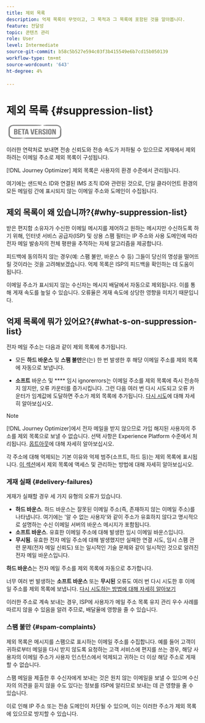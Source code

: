 ```yaml
---
title: 제외 목록
description: 억제 목록이 무엇이고, 그 목적과 그 목록에 포함된 것을 알아봅니다.
feature: 전달성
topic: 콘텐츠 관리
role: User
level: Intermediate
source-git-commit: b58c5b527e594c03f3b415549e6b7cd15b050139
workflow-type: tm+mt
source-wordcount: '643'
ht-degree: 4%

---
```


# 제외 목록 {#suppression-list}

![](assets/do-not-localize/badge.png)

이러한 연락처로 보내면 전송 신뢰도와 전송 속도가 저하될 수 있으므로 게재에서 제외하려는 이메일 주소로 제외 목록이 구성됩니다.

[!DNL Journey Optimizer] 제외 목록은 사용자의 환경 수준에서 관리됩니다.

여기에는 샌드박스 ID와 연결된 IMS 조직 ID와 관련된 것으로, 단일 클라이언트 환경의 모든 메일링 간에 표시되지 않는 이메일 주소와 도메인이 수집됩니다.

<!--It gathers spam complaints, hard bounces, and soft bounces that occur consistently.-->

## 제외 목록이 왜 있습니까?{#why-suppression-list}

받은 편지함 소유자가 수신한 이메일 메시지를 제어하고 원하는 메시지만 수신하도록 하기 위해, 인터넷 서비스 공급자(ISP) 및 상용 스팸 필터는 IP 주소와 사용 도메인에 따라 전자 메일 발송자의 전체 평판을 추적하는 자체 알고리즘을 제공합니다.

피드백에 동의하지 않는 경우(예: 스팸 불만, 바운스 수 등) 그들이 당신의 명성을 떨어뜨릴 것이라는 것을 고려해보겠습니다. 억제 목록은 ISP의 피드백을 확인하는 데 도움이 됩니다.

이메일 주소가 표시되지 않는 수신자는 메시지 배달에서 자동으로 제외됩니다. 이를 통해 게재 속도를 높일 수 있습니다. 오류율은 게재 속도에 상당한 영향을 미치기 때문입니다.

## 억제 목록에 뭐가 있어요?{#what-s-on-suppression-list}

전자 메일 주소는 다음과 같이 제외 목록에 추가됩니다.

* 모든 **하드 바운스** 및 **스팸 불만**&#x200B;은(는) 한 번 발생한 후 해당 이메일 주소를 제외 목록에 자동으로 보냅니다.

* **소프트** 바운스 및  **** 임시 ignorerrors는 이메일 주소를 제외 목록에 즉시 전송하지 않지만, 오류 카운터를 증가시킵니다. 그런 다음 여러 번 다시 시도되고 오류 카운터가 임계값에 도달하면 주소가 제외 목록에 추가됩니다. [다시 시도](configuration/retries.md)에 대해 자세히 알아보십시오.

<!--You can also manually add an address to the suppression list. Manual category will be available when ability to manually add an address to the suppression list (via API) is released.-->

>[!NOTE]
>
>[!DNL Journey Optimizer]에서 전자 메일을 받지 않으므로 가입 해지된 사용자의 주소를 제외 목록으로 보낼 수 없습니다. 선택 사항은 Experience Platform 수준에서 처리됩니다. [옵트아웃](../using/consent.md)에 대해 자세히 알아보십시오.
<!--Email addresses of recipients who **unsubscribe** from your sendings are NOT sent to the suppression list. Confirmed by eng.: "Subscribe and Unsubscribe are handled by the Consent/Subscription service. A user that opts out will not make it to the suppression list – we won’t send them emails."-->

각 주소에 대해 억제되는 기본 이유와 억제 범주(소프트, 하드 등)는 제외 목록에 표시됩니다. [이 섹션](configuration/manage-suppression-list.md)에서 제외 목록에 액세스 및 관리하는 방법에 대해 자세히 알아보십시오.

<!--Once a message is sent, the message logs allow you to view the delivery status for each recipient and the associated failure type and reason. [Learn more about monitoring message execution](monitoring.md). NO ACCESS TO LOGS YET-->

### 게재 실패 {#delivery-failures}

게재가 실패할 경우 세 가지 유형의 오류가 있습니다.

* **하드 바운스**. 하드 바운스는 잘못된 이메일 주소(즉, 존재하지 않는 이메일 주소)를 나타냅니다. 여기에는 &#39;알 수 없는 사용자&#39;와 같이 주소가 유효하지 않다고 명시적으로 설명하는 수신 이메일 서버의 바운스 메시지가 포함됩니다.
* **소프트 바운스**. 유효한 이메일 주소에 대해 발생한 임시 이메일 바운스입니다.
* **무시됨**. 유효한 전자 메일 주소에 대해 발생했지만 실패한 연결 시도, 임시 스팸 관련 문제(전자 메일 신뢰도) 또는 일시적인 기술 문제와 같이 일시적인 것으로 알려진 전자 메일 바운스입니다.<!--does it exist in CJM?-->

**하드 바운스**&#x200B;는 전자 메일 주소를 제외 목록에 자동으로 추가합니다.

너무 여러 번 발생하는 **소프트 바운스** 또는 **무시된** 오류도 여러 번 다시 시도한 후 이메일 주소를 제외 목록에 보냅니다. [다시 시도하는 방법에 대해 자세히 알아보기](configuration/retries.md)

이러한 주소로 계속 보내는 경우, ISP에 사용자가 메일 주소 목록 유지 관리 우수 사례를 따르지 않을 수 있음을 알려 주므로, 배달율에 영향을 줄 수 있습니다.

### 스팸 불만 {#spam-complaints}

제외 목록은 메시지를 스팸으로 표시하는 이메일 주소를 수집합니다. 예를 들어 고객이 귀하로부터 메일을 다시 받지 않도록 요청하는 고객 서비스에 편지를 쓰는 경우, 해당 사용자의 이메일 주소가 사용자 인스턴스에서 억제되고 귀하는 더 이상 해당 주소로 게재할 수 없습니다.

스팸 메일을 제출한 후 수신자에게 보내는 것은 원치 않는 이메일을 보낼 수 있으며 수신자의 의견을 듣지 않을 수도 있다는 정보를 ISP에 알리므로 보내는 데 큰 영향을 줄 수 있습니다.

이로 인해 IP 주소 또는 전송 도메인이 차단될 수 있으며, 이는 이러한 주소가 제외 목록에 있으므로 방지할 수 있습니다.

<!--### Unsubscriptions {#unsubscriptions}

Every email sent to recipients must include an unsubscribe link. Upon clicking this link, if a recipient confirms [opting out](consent.md), the corresponding email address is immediately sent to the suppression list. This user must not receive communication from your brand until subscribed again.
NOT TRUE > "Subscribe and Unsubscribe are handled by the Consent/Subscription service. A user that opts out will not make it to the suppression list – we won’t send them emails."-->

<!--MOVED to Configuration/Retries section

The threshold is set at three errors:
* For the same delivery, at the third attempt, the address is suppressed.
* If there are different deliveries and two errors occur at least 24 hours apart, the error counter is incremented upon each error and the address is also suppressed at the third attempt.
When a delivery is successful after a retry, the error counter of the address is reinitialized.

### Retries {#retries}

If a message fails due to a temporary bounce of the **Ignored** type, retries will be performed for **3.5 days** from the time the message was added to the email queue.

The minimum delay between retries and the maximum number of retries to be performed are ///managed by the Enhanced MTA/// based on how well an IP is performing, both historically and currently at a given domain.

After 3.5 days, any message in the retry queue will be removed from the queue and sent back as a bounce.-->
